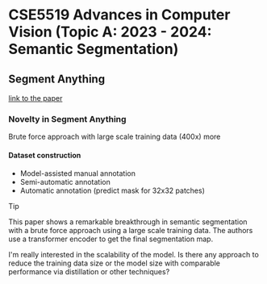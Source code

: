 # CSE5519 Advances in Computer Vision (Topic A: 2023 - 2024: Semantic Segmentation)

## Segment Anything

[link to the paper](https://arxiv.org/pdf/2304.02643)

### Novelty in Segment Anything

Brute force approach with large scale training data (400x) more

#### Dataset construction

- Model-assisted manual annotation
- Semi-automatic annotation
- Automatic annotation (predict mask for 32x32 patches)

> [!TIP]
>
> This paper shows a remarkable breakthrough in semantic segmentation with a brute force approach using a large scale training data. The authors use a transformer encoder to get the final segmentation map.
>
> I'm really interested in the scalability of the model. Is there any approach to reduce the training data size or the model size with comparable performance via distillation or other techniques?
